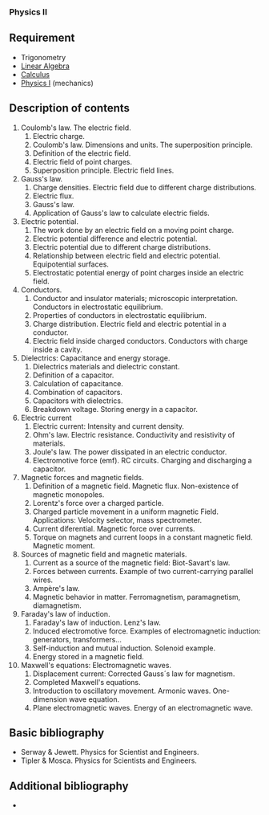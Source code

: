 ### Physics II

## Requirement

- Trigonometry
- [Linear Algebra](../block1/linear_algebra.md)
- [Calculus](../block1/calculus.md)
- [Physics I](../block1/physics_i.md) (mechanics)

## Description of contents

1. Coulomb's law. The electric field.
    1.  Electric charge.
    2.  Coulomb's law. Dimensions and units. The superposition principle.
    3.  Definition of the electric field.
    4.  Electric field of point charges.
    5.  Superposition principle. Electric field lines.
2. Gauss's law.
    1.  Charge densities. Electric field due to different charge distributions.
    2.  Electric flux.
    3.  Gauss's law.
    4.  Application of Gauss's law to calculate electric fields.
3. Electric potential.
    1.  The work done by an electric field on a moving point charge.
    2.  Electric potential difference and electric potential.
    3.  Electric potential due to different charge distributions.
    4.  Relationship between electric field and electric potential. Equipotential surfaces.
    5.  Electrostatic potential energy of point charges inside an electric field.
4. Conductors.
    1.  Conductor and insulator materials; microscopic interpretation. Conductors in electrostatic equilibrium.
    2.  Properties of conductors in electrostatic equilibrium.
    3.  Charge distribution. Electric field and electric potential in a conductor.
    4.  Electric field inside charged conductors. Conductors with charge inside a cavity.
5. Dielectrics: Capacitance and energy storage.
    1.  Dielectrics materials and dielectric constant.
    2.  Definition of a capacitor.
    3.  Calculation of capacitance.
    4.  Combination of capacitors. 
    5.  Capacitors with dielectrics.
    6.  Breakdown voltage. Storing energy in a capacitor.
6. Electric current
    1.  Electric current: Intensity and current density.
    2.  Ohm's law. Electric resistance. Conductivity and resistivity of materials.
    3.  Joule's law. The power dissipated in an electric conductor.
    4.  Electromotive force (emf). RC circuits. Charging and discharging a capacitor.
7. Magnetic forces and magnetic fields.
    1.  Definition of a magnetic field. Magnetic flux. Non-existence of magnetic monopoles.
    2.  Lorentz's force over a charged particle.
    3.  Charged particle movement in a uniform magnetic Field. Applications: Velocity selector, mass spectrometer.
    4.  Current diferential. Magnetic force over currents.
    5.  Torque on magnets and current loops in a constant magnetic field. Magnetic moment.
8. Sources of magnetic field and magnetic materials.
    1.  Current as a source of the magnetic field: Biot-Savart's law.
    2.  Forces between currents. Example of two current-carrying parallel wires.
    3.  Ampère's law.
    4.  Magnetic behavior in matter. Ferromagnetism, paramagnetism, diamagnetism.
9. Faraday's law of induction.
    1.  Faraday's law of induction. Lenz's law.
    2.  Induced electromotive force. Examples of electromagnetic induction: generators, transformers...
    3.  Self-induction and mutual induction. Solenoid example.
    4.  Energy stored in a magnetic field.
10. Maxwell's equations: Electromagnetic waves.
	1. Displacement current: Corrected Gauss´s law for magnetism.
	2. Completed Maxwell's equations.
	3. Introduction to oscillatory movement. Armonic waves. One-dimension wave equation.
	4. Plane electromagnetic waves. Energy of an electromagnetic wave. 


## Basic bibliography

- Serway & Jewett. Physics for Scientist and Engineers.
- Tipler & Mosca. Physics for Scientists and Engineers.

## Additional bibliography

-